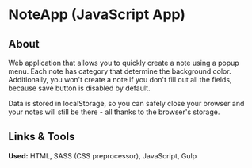# NoteApp (JavaScript App)

## About

Web application that allows you to quickly create a note using a popup menu. Each note has category that determine the background color. Additionally, you won't create a note if you don't fill out all the fields, because save button is disabled by default.

Data is stored in localStorage, so you can safely close your browser and your notes will still be there - all thanks to the browser's storage.

## Links & Tools

**Used:** HTML, SASS (CSS preprocessor), JavaScript, Gulp
